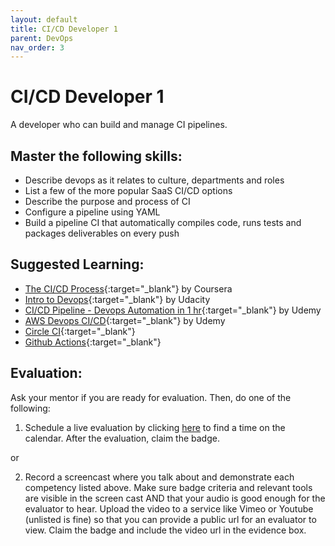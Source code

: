 ```yaml
---
layout: default
title: CI/CD Developer 1
parent: DevOps
nav_order: 3
---
```

# CI/CD Developer 1

A developer who can build and manage CI pipelines.

## Master the following skills:

- Describe devops as it relates to culture, departments and roles
- List a few of the more popular SaaS CI/CD options
- Describe the purpose and process of CI
- Configure a pipeline using YAML
- Build a pipeline CI that automatically compiles code, runs tests and packages deliverables on every push

## Suggested Learning:

- [The CI/CD Process](https://www.coursera.org/lecture/uva-darden-continous-delivery-devops/the-ci-cd-process-QZG2b){:target="\_blank"} by Coursera
- [Intro to Devops](https://www.udacity.com/course/intro-to-devops--ud611){:target="\_blank"} by Udacity
- [CI/CD Pipeline - Devops Automation in 1 hr](https://www.udemy.com/course/ci-cd-pinepline-devops-automation-in-1-hr/){:target="\_blank"} by Udemy
- [AWS Devops CI/CD](https://www.udemy.com/course/nodejs-cicd-aws-codepipeline-codebuild-mocha-zero-to-hero/){:target="\_blank"} by Udemy
- [Circle CI](https://circleci.com/){:target="\_blank"}
- [Github Actions](https://github.com/features/actions){:target="\_blank"}

## Evaluation:

Ask your mentor if you are ready for evaluation. Then, do one of the following:

1. Schedule a live evaluation by clicking [here](https://scheduling.growstrong.io/?badge=zmJudPw1RfCAAQFTgZ49HQ) to find a time on the calendar. After the evaluation, claim the badge.

or

2. Record a screencast where you talk about and demonstrate each competency listed above. Make sure badge criteria and relevant tools are visible in the screen cast AND that your audio is good enough for the evaluator to hear. Upload the video to a service like Vimeo or Youtube (unlisted is fine) so that you can provide a public url for an evaluator to view. Claim the badge and include the video url in the evidence box.
